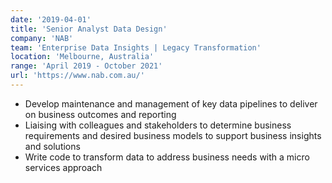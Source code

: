 ```yaml
---
date: '2019-04-01'
title: 'Senior Analyst Data Design'
company: 'NAB'
team: 'Enterprise Data Insights | Legacy Transformation'
location: 'Melbourne, Australia'
range: 'April 2019 - October 2021'
url: 'https://www.nab.com.au/'
---
```


- Develop maintenance and management of key data pipelines to deliver on business outcomes and reporting
- Liaising with colleagues and stakeholders to determine business requirements and desired business models to support business insights and solutions 
- Write code to transform data to address business needs with a micro services approach
